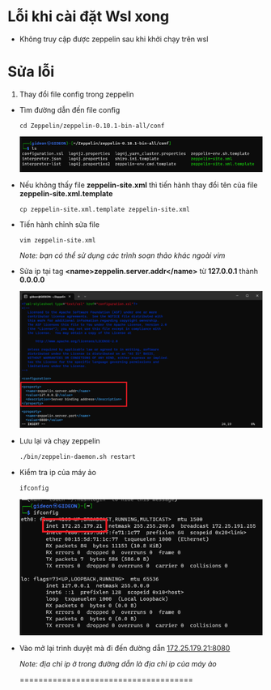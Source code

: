 # Lỗi khi cài đặt Wsl xong

- Không truy cập được zeppelin sau khi khởi chạy trên wsl

# Sửa lỗi

1. Thay đổi file config trong zeppelin

- Tìm đường dẫn đến file config 
  
  ```` linux
  cd Zeppelin/zeppelin-0.10.1-bin-all/conf
  ````

  ![conflink](images/conflink.png)


- Nếu không thấy file **zeppelin-site.xml** thì tiến hành thay đổi tên của file **zeppelin-site.xml.template**
  
  ````linux
  cp zeppelin-site.xml.template zeppelin-site.xml
  ````

- Tiến hành chỉnh sửa file
  
  ````linux
  vim zeppelin-site.xml
  ````
  *Note: bạn có thể sử dụng các trình soạn thảo khác ngoài vim*

- Sửa ip tại tag **\<name\>zeppelin.server.addr\</name\>** từ **127.0.0.1** thành **0.0.0.0**
  
  ![address](images/address.png)

- Lưu lại và chạy zeppelin
  
  ````sh
  ./bin/zeppelin-daemon.sh restart
  ````

- Kiểm tra ip của máy ảo
  
  ````cmd
  ifconfig
  ````
  ![ifconfig](images/ifconfig.png)

- Vào mở lại trình duyệt mà đi đến đường dẫn [172.25.179.21:8080](172.25.179.21:8080)
  
  *Note: địa chỉ ip ở trong đường dẫn là địa chỉ ip của máy ảo*







  =====================================
  
